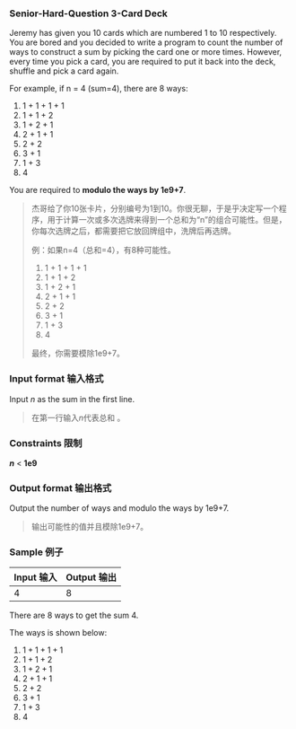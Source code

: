 ### Senior-Hard-Question 3-Card Deck

Jeremy has given you 10 cards which are numbered 1 to 10 respectively. You are bored and you decided to write a program to count the number of ways to construct a sum by picking the card one or more times. However, every time you pick a card, you are required to put it back into the deck, shuffle and pick a card again.

For example, if n = 4 (sum=4), there are 8 ways:

1. 1 + 1 + 1 + 1 
2. 1 + 1 + 2 
3. 1 + 2 + 1 
4. 2 + 1 + 1
5. 2 + 2
6. 3 + 1 
7. 1 + 3 
8. 4 

You are required to **modulo the ways by 1e9+7**.

> 杰哥给了你10张卡片，分别编号为1到10。你很无聊，于是乎决定写一个程序，用于计算一次或多次选牌来得到一个总和为“n”的组合可能性。但是，你每次选牌之后，都需要把它放回牌组中，洗牌后再选牌。
>
> 例：如果n=4（总和=4），有8种可能性。
>
> 1. 1 + 1 + 1 + 1 
> 2. 1 + 1 + 2 
> 3. 1 + 2 + 1 
> 4. 2 + 1 + 1
> 5. 2 + 2
> 6. 3 + 1 
> 7. 1 + 3 
> 8. 4 
>
> 最终，你需要模除1e9+7。

### Input  format 输入格式

Input $n$ as the sum in the first line.

>在第一行输入$n$代表总和 。



### Constraints 限制

**$n$** $<$ **$1\text{e}9$**



### Output format 输出格式

Output the number of ways and modulo the ways by 1e9+7.

>输出可能性的值并且模除1e9+7。



### Sample 例子

| Input 输入 | Output 输出 |
| ---------- | ----------- |
| 4          | 8           |

There are $8$ ways to get the sum $4$.

The ways is shown below:

1.  $1+1+1+1$
2.  $1+1+2$
3.  $1+2+1$
4.  $2+1+1$
5.  $2+2$
6.  $3+1$
7.  $1+3$
8.  $4$